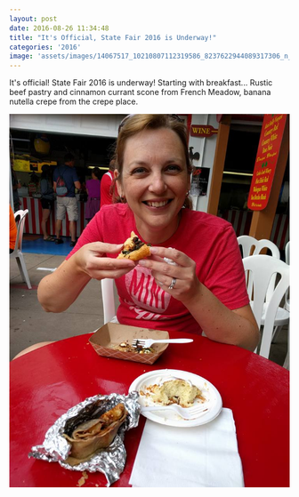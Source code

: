```yaml
---
layout: post
date: 2016-08-26 11:34:48
title: "It's Official, State Fair 2016 is Underway!"
categories: '2016'
image: 'assets/images/14067517_10210807112319586_8237622944089317306_n_10210807112319586.jpg'
---
```


It's official! State Fair 2016 is underway!  Starting with breakfast... Rustic beef pastry and cinnamon currant scone from French Meadow, banana nutella crepe from the crepe place.

[![image](/assets/images/14067517_10210807112319586_8237622944089317306_n_10210807112319586.jpg)](/assets/images/14067517_10210807112319586_8237622944089317306_n_10210807112319586.jpg)

